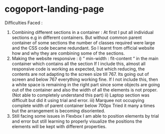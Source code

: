 # cogoport-landing-page

Difficulties Faced : 
1) Combining different sections in a container :
   At first I put all individual sections e.g in different containers. But without common parent container of some sections the number of classes required were large and the CSS code became redundant. So I learnt from official website how and why they are combining some of the sections.
2) Making the website responsive : 
   i) “ min-width : fit-content “ in the main container which contains all the section
       If I include this, almost all responsive code is working as expected, but which reducing, the contents are not adapting to the screen size till 767. Its going out of screen and below 767 everything working fine.
       If I not include this, then a white space is remaining in the right part since some objects are going out of the container and also the width of all the elements is not proper.
 		   (Not able to completely understand this part)
  ii)  Laptop section was difficult but did it using trial and error.
  iii) Marquee not occupying complete width of parent container below 700px
       Tried it many a times but the arrangement is becoming disoriented. 
3) Still facing some issues in Flexbox
   I am able to position elements by trial and error but still learning to properly visualize the positions the elements will be kept with different properties.
